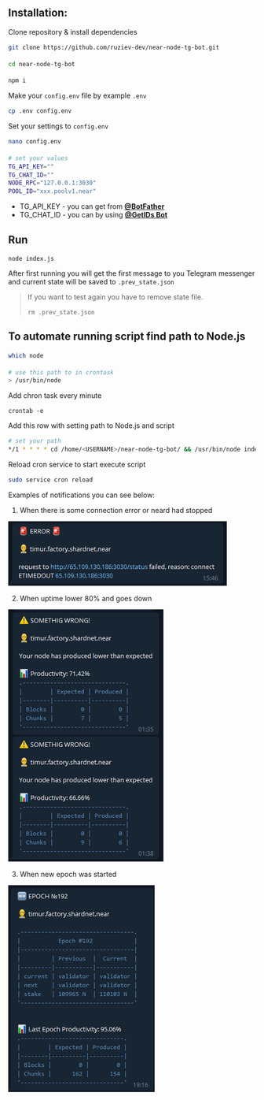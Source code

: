 ## Installation:

Clone repository & install dependencies

```bash
git clone https://github.com/ruziev-dev/near-node-tg-bot.git

cd near-node-tg-bot

npm i
```

Make your `config.env` file by example `.env`

```bash
cp .env config.env
```

Set your settings to `config.env`

```bash
nano config.env

# set your values
TG_API_KEY=""
TG_CHAT_ID=""
NODE_RPC="127.0.0.1:3030"
POOL_ID="xxx.poolv1.near"
```

- TG_API_KEY - you can get from [**@BotFather**](https://t.me/BotFather)
- TG_CHAT_ID - you can by using [**@GetIDs Bot**](https://t.me/getidsbot)

## Run

```
node index.js
```
After first running you will get the first message to you Telegram messenger and current state will be saved to `.prev_state.json`

> If you want to test again you have to remove state file.
> ```
> rm .prev_state.json
> ```


## To automate running script find path to Node.js

```bash
which node

# use this path to in crontask
> /usr/bin/node

```

Add chron task every minute

```
crontab -e
```

Add this row with setting path to Node.js and script

```bash
# set your path
*/1 * * * * cd /home/<USERNAME>/near-node-tg-bot/ && /usr/bin/node index.js > /dev/null 2>&1
```

Reload cron service to start execute script

```bash
sudo service cron reload
```

Examples of notifications you can see below:

1. When there is some connection error or neard had stopped

![img](https://github.com/ruziev-dev/near-stakewars-iii/raw/main/images/monitoring/new_bot/connection_error.png)

2. When uptime lower 80% and goes down

![img](https://github.com/ruziev-dev/near-stakewars-iii/raw/main/images/monitoring/new_bot/down_uptime.png)

3. When new epoch was started

![img](https://github.com/ruziev-dev/near-stakewars-iii/raw/main/images/monitoring/new_bot/new_epoch.png)
